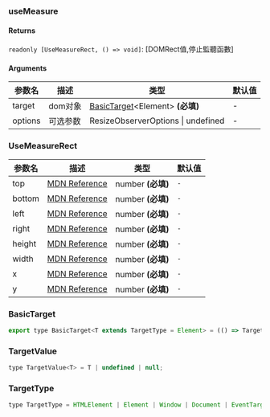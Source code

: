 ### useMeasure

#### Returns
`readonly [UseMeasureRect, () => void]`: [DOMRect值,停止監聽函數]

#### Arguments
|参数名|描述|类型|默认值|
|---|---|---|---|
|target|dom对象|[BasicTarget](#basictarget)&lt;Element&gt;  **(必填)**|-|
|options|可选参数|ResizeObserverOptions \| undefined |-|

### UseMeasureRect

|参数名|描述|类型|默认值|
|---|---|---|---|
|top|[MDN Reference](https://developer.mozilla.org/docs/Web/API/DOMRectReadOnly/top)|number  **(必填)**|`-`|
|bottom|[MDN Reference](https://developer.mozilla.org/docs/Web/API/DOMRectReadOnly/bottom)|number  **(必填)**|`-`|
|left|[MDN Reference](https://developer.mozilla.org/docs/Web/API/DOMRectReadOnly/left)|number  **(必填)**|`-`|
|right|[MDN Reference](https://developer.mozilla.org/docs/Web/API/DOMRectReadOnly/right)|number  **(必填)**|`-`|
|height|[MDN Reference](https://developer.mozilla.org/docs/Web/API/DOMRectReadOnly/height)|number  **(必填)**|`-`|
|width|[MDN Reference](https://developer.mozilla.org/docs/Web/API/DOMRectReadOnly/width)|number  **(必填)**|`-`|
|x|[MDN Reference](https://developer.mozilla.org/docs/Web/API/DOMRectReadOnly/x)|number  **(必填)**|`-`|
|y|[MDN Reference](https://developer.mozilla.org/docs/Web/API/DOMRectReadOnly/y)|number  **(必填)**|`-`|

### BasicTarget

```js
export type BasicTarget<T extends TargetType = Element> = (() => TargetValue<T>) | TargetValue<T> | MutableRefObject<TargetValue<T>>;
```

### TargetValue

```js
type TargetValue<T> = T | undefined | null;
```

### TargetType

```js
type TargetType = HTMLElement | Element | Window | Document | EventTarget;
```